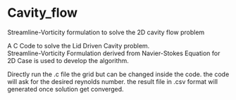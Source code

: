 # Cavity_flow
Streamline-Vorticity formulation to solve the 2D cavity flow problem

A C Code to solve the Lid Driven Cavity problem.                                                                      
Streamline-Vorticity Formulation derived from Navier-Stokes Equation for 2D Case is used to develop the algorithm.

Directly run the .c file the grid but can be changed inside the code.
the code will ask for the desired reynolds number.
the result file in .csv format will generated once solution get converged.
